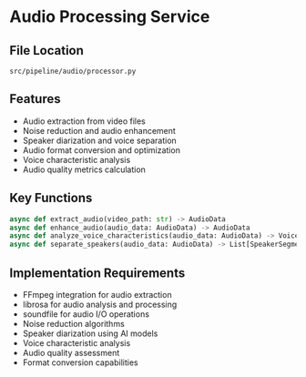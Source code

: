 # Audio Processing Service

## File Location
`src/pipeline/audio/processor.py`

## Features
- Audio extraction from video files
- Noise reduction and audio enhancement
- Speaker diarization and voice separation
- Audio format conversion and optimization
- Voice characteristic analysis
- Audio quality metrics calculation

## Key Functions
```python
async def extract_audio(video_path: str) -> AudioData
async def enhance_audio(audio_data: AudioData) -> AudioData
async def analyze_voice_characteristics(audio_data: AudioData) -> VoiceProfile
async def separate_speakers(audio_data: AudioData) -> List[SpeakerSegment]
```

## Implementation Requirements
- FFmpeg integration for audio extraction
- librosa for audio analysis and processing
- soundfile for audio I/O operations
- Noise reduction algorithms
- Speaker diarization using AI models
- Voice characteristic analysis
- Audio quality assessment
- Format conversion capabilities
